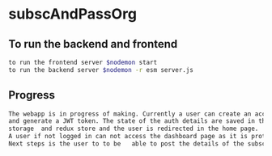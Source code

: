 # subscAndPassOrg

## To run the backend and frontend

```sh
to run the frontend server $nodemon start
to run the backend server $nodemon -r esm server.js
```

## Progress

```sh
The webapp is in progress of making. Currently a user can create an account
and generate a JWT token. The state of the auth details are saved in the local
storage  and redux store and the user is redirected in the home page.
A user if not logged in can not access the dashboard page as it is protected.
Next steps is the user to to be   able to post the details of the subscription.
```
